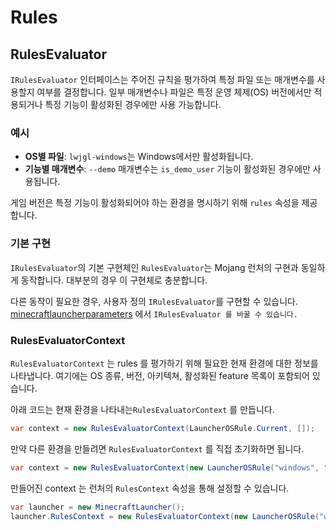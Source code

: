 # Rules

## RulesEvaluator

`IRulesEvaluator` 인터페이스는 주어진 규칙을 평가하여 특정 파일 또는 매개변수를 사용할지 여부를 결정합니다. 일부 매개변수나 파일은 특정 운영 체제(OS) 버전에서만 적용되거나 특정 기능이 활성화된 경우에만 사용 가능합니다.

### 예시

* **OS별 파일**: `lwjgl-windows`는 Windows에서만 활성화됩니다.
* **기능별 매개변수**: `--demo` 매개변수는 `is_demo_user` 기능이 활성화된 경우에만 사용됩니다.

게임 버전은 특정 기능이 활성화되어야 하는 환경을 명시하기 위해 `rules` 속성을 제공합니다.

### 기본 구현

`IRulesEvaluator`의 기본 구현체인 `RulesEvaluator`는 Mojang 런처의 구현과 동일하게 동작합니다. 대부분의 경우 이 구현체로 충분합니다.

다른 동작이 필요한 경우, 사용자 정의 `IRulesEvaluator`를 구현할 수 있습니다. [minecraftlauncherparameters](minecraftlauncherparameters.md) 에서 `IRulesEvaluator 를 바꿀 수 있습니다.`

### RulesEvaluatorContext

`RulesEvaluatorContext` 는 rules 를 평가하기 위해 필요한 현재 환경에 대한 정보를 나타냅니다. 여기에는 OS 종류, 버전, 아키텍쳐, 활성화된 feature 목록이 포함되어 있습니다.

아래 코드는 현재 환경을 나타내는`RulesEvaluatorContext` 를 만듭니다.

```csharp
var context = new RulesEvaluatorContext(LauncherOSRule.Current, []);
```

만약 다른 환경을 만들려면 `RulesEvaluatorContext` 를 직접 초기화하면 됩니다.

```csharp
var context = new RulesEvaluatorContext(new LauncherOSRule("windows", "64", "10.0"), []);
```

만들어진 context 는 런처의 `RulesContext` 속성을 통해 설정할 수 있습니다.

```csharp
var launcher = new MinecraftLauncher();
launcher.RulesContext = new RulesEvaluatorContext(new LauncherOSRule("windows", "64", "10.0"), []);
```
